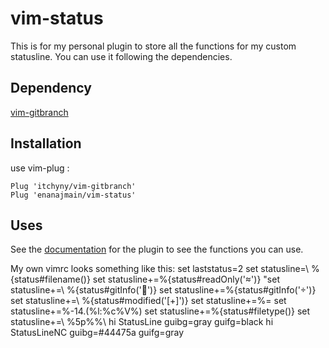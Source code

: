 # vim-status

This is for my personal plugin to store all the functions for my custom statusline.
 You can use it following the dependencies.

## Dependency

[vim-gitbranch](https://github.com/itchyny/vim-gitbranch)

## Installation

use vim-plug :

    Plug 'itchyny/vim-gitbranch'
    Plug 'enanajmain/vim-status'

## Uses

See the [documentation](doc/status.txt) for the plugin to see the functions you can use.

My own vimrc looks something like this:
    set laststatus=2
    set statusline=\ %{status#filename()}
    set statusline+=%{status#readOnly('')}
    "set statusline+=\ %{status#gitInfo('')}
    set statusline+=%{status#gitInfo('')}
    set statusline+=\ %{status#modified('[+]')}
    set statusline+=%=
    set statusline+=%-14.(%l:%c%V%)
    set statusline+=%{status#filetype()}
    set statusline+=\ %5p%%\ 
    hi StatusLine guibg=gray guifg=black
    hi StatusLineNC guibg=#44475a guifg=gray

